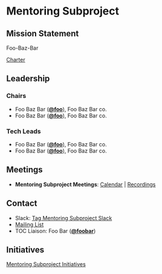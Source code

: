# Mentoring Subproject

## Mission Statement
Foo-Baz-Bar

[Charter](./charter.md)

## Leadership
### Chairs
- Foo Baz Bar (**[@foo](https://github.com/foo)**), Foo Baz Bar co.
- Foo Baz Bar (**[@foo](https://github.com/foo)**), Foo Baz Bar co.
### Tech Leads
- Foo Baz Bar (**[@foo](https://github.com/foo)**), Foo Baz Bar co.
- Foo Baz Bar (**[@foo](https://github.com/foo)**), Foo Baz Bar co.

## Meetings
- **Mentoring Subproject Meetings**: [Calendar](https://zoom-lfx.platform.linuxfoundation.org/meetings/toc-mentoring-subproject?view=list) | [Recordings](https://www.youtube.com/playlist?foo)

## Contact
- Slack: [Tag Mentoring Subproject Slack](https://cloud-native.slack.com/archives/https://cloud-native.slack.com/archives/CGPK98JNQ)
- [Mailing List](https://lists.cncf.io/g/tag-cs-mentoring-wg)
- TOC Liaison: Foo Bar (**[@foobar](https://github.com/foobar)**)
## Initiatives
[Mentoring Subproject Initiatives](https://github.com/cncf/toc/issues?q=is%3Aissue%20label%3A%22TOC%20Mentoring%20Subproject%20Initiative%22)